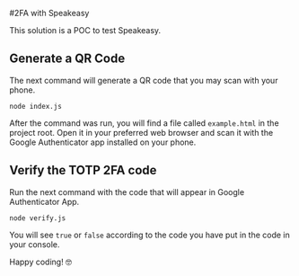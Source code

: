 #2FA with Speakeasy

This solution is a POC to test Speakeasy.

## Generate a QR Code

The next command will generate a QR code that you may scan with your phone.

`node index.js`

After the command was run, you will find a file called `example.html` in the project root. Open it in your preferred web browser and scan it with the Google Authenticator app installed on your phone.

## Verify the TOTP 2FA code

Run the next command with the code that will appear in Google Authenticator App.

`node verify.js`

You will see `true` or `false` according to the code you have put in the code in your console.

Happy coding! 🤓